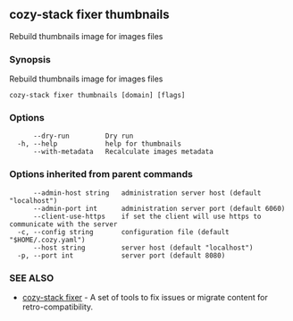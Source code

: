 ## cozy-stack fixer thumbnails

Rebuild thumbnails image for images files

### Synopsis

Rebuild thumbnails image for images files

```
cozy-stack fixer thumbnails [domain] [flags]
```

### Options

```
      --dry-run         Dry run
  -h, --help            help for thumbnails
      --with-metadata   Recalculate images metadata
```

### Options inherited from parent commands

```
      --admin-host string   administration server host (default "localhost")
      --admin-port int      administration server port (default 6060)
      --client-use-https    if set the client will use https to communicate with the server
  -c, --config string       configuration file (default "$HOME/.cozy.yaml")
      --host string         server host (default "localhost")
  -p, --port int            server port (default 8080)
```

### SEE ALSO

* [cozy-stack fixer](cozy-stack_fixer.md)	 - A set of tools to fix issues or migrate content for retro-compatibility.

